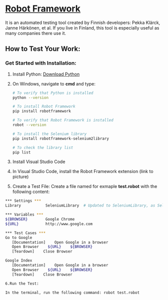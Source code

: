 # [Robot Framework](https://robotframework.org/)

It is an automated testing tool created by Finnish developers: Pekka Klärck, Janne Härkönen, et al. If you live in Finland, this tool is especially useful as many companies there use it.

## How to Test Your Work:

### Get Started with Installation:

1. Install Python: [Download Python](https://www.python.org/downloads/)

2. On Windows, navigate to **cmd** and type:

   ```sh
   # To verify that Python is installed
   python --version

   # To install Robot Framework
   pip install robotframework

   # To verify that Robot Framework is installed
   robot --version

   # To install the Selenium library
   pip install robotframework-selenium2library

   # To check the library list
   pip list
   
3. Install Visual Studio Code

4. In Visual Studio Code, install the Robot Framework extension (link to picture)

5. Create a Test File:
Create a file named for exmaple **test.robot** with the following content:

  ```sh
 *** Settings ***
 Library           SeleniumLibrary  # Updated to SeleniumLibrary, as Selenium2Library is deprecated

 *** Variables ***
 ${BROWSER}        Google Chrome
 ${URL}            http://www.google.com

 *** Test Cases ***
 Go to Google
     [Documentation]    Open Google in a browser
     Open Browser    ${URL}    ${BROWSER}
     [Teardown]    Close Browser

 Google Index
     [Documentation]    Open Google in a browser
     Open Browser    ${URL}    ${BROWSER}
     [Teardown]    Close Browser

6.Run the Test:

In the terminal, run the following command: robot test.robot
